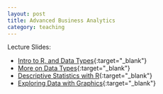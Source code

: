 ```yaml
---
layout: post
title: Advanced Business Analytics
category: teaching
---
```



Lecture Slides:   
* [Intro to R, and Data Types]({{relative}}/lectures/RSlides1){:target="_blank"}  
* [More on Data Types]({{relative}}/lectures/RSlides2){:target="_blank"}  
* [Descriptive Statistics with R]({{relative}}/lectures/RSlides3){:target="_blank"}  
* [Exploring Data with Graphics]({{relative}}/lectures/RSlides4){:target="_blank"}  




